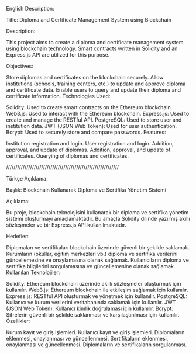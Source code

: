 English Description:

Title: Diploma and Certificate Management System using Blockchain

Description:

This project aims to create a diploma and certificate management system using blockchain technology. Smart contracts written in Solidity and an Express.js API are utilized for this purpose.

Objectives:

Store diplomas and certificates on the blockchain securely.
Allow institutions (schools, training centers, etc.) to update and approve diploma and certificate data.
Enable users to query and update their diploma and certificate information.
Technologies Used:

Solidity: Used to create smart contracts on the Ethereum blockchain.
Web3.js: Used to interact with the Ethereum blockchain.
Express.js: Used to create and manage the RESTful API.
PostgreSQL: Used to store user and institution data.
JWT (JSON Web Token): Used for user authentication.
Bcrypt: Used to securely store and compare passwords.
Features:

Institution registration and login.
User registration and login.
Addition, approval, and update of diplomas.
Addition, approval, and update of certificates.
Querying of diplomas and certificates.

/////////////////////////////////////////////////////////////

Türkçe Açıklama:

Başlık: Blockchain Kullanarak Diploma ve Sertifika Yönetim Sistemi

Açıklama:

Bu proje, blockchain teknolojisini kullanarak bir diploma ve sertifika yönetim sistemi oluşturmayı amaçlamaktadır. Bu amaçla Solidity dilinde yazılmış akıllı sözleşmeler ve bir Express.js API kullanılmaktadır.

Hedefler:

Diplomaları ve sertifikaları blockchain üzerinde güvenli bir şekilde saklamak.
Kurumların (okullar, eğitim merkezleri vb.) diploma ve sertifika verilerini güncellemesine ve onaylamasına olanak sağlamak.
Kullanıcıların diploma ve sertifika bilgilerini sorgulamasına ve güncellemesine olanak sağlamak.
Kullanılan Teknolojiler:

Solidity: Ethereum blockchain üzerinde akıllı sözleşmeler oluşturmak için kullanılır.
Web3.js: Ethereum blockchain ile etkileşim sağlamak için kullanılır.
Express.js: RESTful API oluşturmak ve yönetmek için kullanılır.
PostgreSQL: Kullanıcı ve kurum verilerini veritabanında saklamak için kullanılır.
JWT (JSON Web Token): Kullanıcı kimlik doğrulaması için kullanılır.
Bcrypt: Şifrelerin güvenli bir şekilde saklanması ve karşılaştırılması için kullanılır.
Özellikler:

Kurum kayıt ve giriş işlemleri.
Kullanıcı kayıt ve giriş işlemleri.
Diplomaların eklenmesi, onaylanması ve güncellenmesi.
Sertifikaların eklenmesi, onaylanması ve güncellenmesi.
Diplomaların ve sertifikaların sorgulanması.
 
